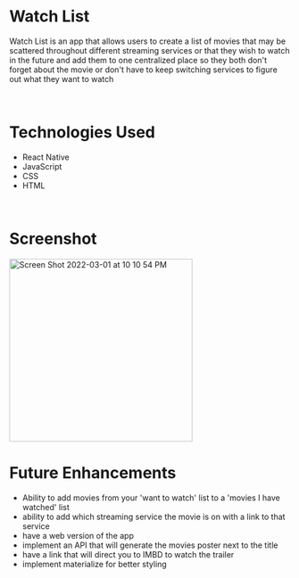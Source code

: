 # Watch List

<p> Watch List is an app that allows users to create a list of movies that may be scattered throughout different streaming services or that they wish to watch in the future and add them to one centralized place so they both don't forget about the movie or don't have to keep switching services to figure out what they want to watch</p>

<br />

<h1>Technologies Used</h1>

<ul>
  <li>React Native</li>
  <li>JavaScript</li>
  <li>CSS</li>
  <li>HTML</li>
</ul>
  
<br />
  
<h1> Screenshot </h1>
  
<img width="328" alt="Screen Shot 2022-03-01 at 10 10 54 PM" src="https://user-images.githubusercontent.com/94932808/156293508-f0e5ba72-3742-4f90-8655-19edf8322efb.png">

<br />

<h1>Future Enhancements</h1>

<ul>
  <li>Ability to add movies from your 'want to watch' list to a 'movies I have watched' list</li>
  <li>ability to add which streaming service the movie is on with a link to that service</li>
  <li>have a web version of the app</li>
  <li>implement an API that will generate the movies poster next to the title</li>
  <li>have a link that will direct you to IMBD to watch the trailer</li>
  <li>implement materialize for better styling</li>
</ul>
